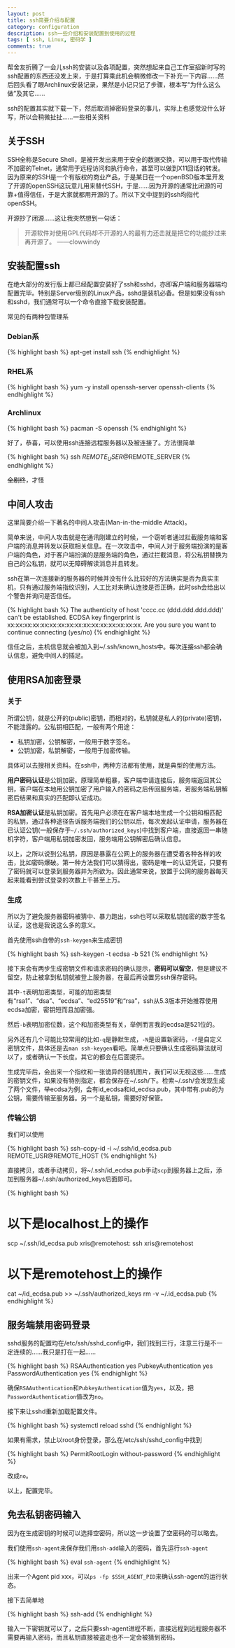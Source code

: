 ```yaml
---
layout: post
title: ssh简要介绍与配置
category: configuration
description: ssh一些介绍和安装配置到使用的过程
tags: [ ssh, Linux, 密码学 ]
comments: true
---
```


帮舍友折腾了一会儿ssh的安装以及各项配置，突然想起来自己工作室招新时写的ssh配置的东西还没发上来，于是打算乘此机会稍微修改一下补充一下内容……然后回头看了眼Archlinux安装记录，果然是小记只记了步骤，根本写“为什么这么做”及其它……

ssh的配置其实就下载一下，然后取消掉密码登录的事儿，实际上也感觉没什么好写，所以会稍微扯扯……一些相关资料

<!-- more -->

## 关于SSH

SSH全称是Secure Shell，是被开发出来用于安全的数据交换，可以用于取代传输不加密的Telnet，通常用于远程访问和执行命令，甚至可以做到X11回话的转发。因为原来的SSH是一个有版权的商业产品，于是某日在一个openBSD版本里开发了开源的openSSH这玩意儿用来替代SSH，于是……因为开源的通常比闭源的可靠+值得信任，于是大家就都用开源的了。所以下文中提到的ssh均指代openSSH。

开源抄了闭源……这让我突然想到一句话：

> 开源软件对使用GPL代码却不开源的人的最有力还击就是把它的功能抄过来再开源了。 ——clowwindy

## 安装配置ssh

在绝大部分的发行版上都已经配置安装好了ssh和sshd，亦即客户端和服务器端均配置完毕。特别是Server级别的Linux产品，sshd是装机必备。但是如果没有ssh和sshd，我们通常可以一个命令直接下载安装配置。

常见的有两种包管理系

### Debian系

{% highlight bash %}
apt-get install ssh
{% endhighlight %}

### RHEL系

{% highlight bash %}
yum -y install openssh-server openssh-clients
{% endhighlight %}


### Archlinux

{% highlight bash %}
pacman -S openssh
{% endhighlight %}

好了，恭喜，可以使用ssh连接远程服务器以及被连接了。方法很简单

{% highlight bash %}
ssh $REMOTE_USER@$REMOTE_SERVER
{% endhighlight %}

~~全剧终~~，才怪

## 中间人攻击

这里简要介绍一下著名的中间人攻击(Man-in-the-middle Attack)。

简单来说，中间人攻击就是在通讯刚建立的时候，一个窃听者通过拦截服务端和客户端的消息并转发以获取相关信息。在一次攻击中，中间人对于服务端扮演的是客户端的角色，对于客户端扮演的是服务端的角色，通过拦截消息，将公私钥替换为自己的公私钥，就可以无障碍解读消息并且转发。

ssh在第一次连接新的服务器的时候并没有什么比较好的方法确实是否为真实主机，只有通过服务端指纹识别，人工比对来确认连接是否正确，此时ssh会给出以个警告并询问是否信任。

{% highlight bash %}
The authenticity of host 'cccc.cc (ddd.ddd.ddd.ddd)' can't be established.
ECDSA key fingerprint is xx:xx:xx:xx:xx:xx:xx:xx:xx:xx:xx:xx:xx:xx:xx:xx.
Are you sure you want to continue connecting (yes/no)
{% endhighlight %}

信任之后，主机信息就会被加入到~/.ssh/known\_hosts中。每次连接ssh都会确认信息，避免中间人的插足。

## 使用RSA加密登录

### 关于

所谓公钥，就是公开的(public)密钥，而相对的，私钥就是私人的(private)密钥，不能泄露的。公私钥相匹配，一般有两个用途：

* 私钥加密，公钥解密，一般用于数字签名。
* 公钥加密，私钥解密，一般用于加密传输。

具体可以去搜相关资料。在ssh中，两种方法都有使用，就是典型的使用方法。

**用户密码认证**是公钥加密。原理简单粗暴，客户端申请连接后，服务端返回其公钥，客户端在本地用公钥加密了用户输入的密码之后传回服务端，若服务端私钥解密后结果和真实的匹配即认证成功。

**RSA加密认证**是私钥加密。首先用户必须在在客户端本地生成一个公钥和相匹配的私钥，通过各种途径告诉服务端我们的公钥以后，每次发起认证申请，服务器在已认证公钥(一般保存于`~/.ssh/authorized_keys`)中找到客户端，直接返回一串随机字符，客户端用私钥加密发回，服务端用公钥解密后确认信息。

以上，之所以说到公私钥，原因是暴露在公网上的服务器在遭受着各种各样的攻击，比如密码爆破。第一种方法我们可以猜得出，密码是唯一的认证凭证，只要有了密码就可以登录到服务器并为所欲为。因此通常来说，放置于公网的服务器每天起来能看到尝试登录的次数上千甚至上万。

### 生成

所以为了避免服务器密码被猜中、暴力跑出，ssh也可以采取私钥加密的数字签名认证，这也是我说这么多的意义。

首先使用ssh自带的`ssh-keygen`来生成密钥

{% highlight bash %}
ssh-keygen -t ecdsa -b 521
{% endhighlight %}

接下来会有两步生成密钥文件和请求密码的确认提示，**密码可以留空**，但是建议不留空，防止被拿到私钥就被登上服务器，在最后再设置另ssh保存密码。

其中`-t`表明加密类型，可能的加密类型有“rsa1”、“dsa”、“ecdsa”、“ed25519”和“rsa”，ssh从5.3版本开始推荐使用ecdsa加密，密钥短而且加密强。

然后`-b`表明加密位数，这个和加密类型有关，举例而言我的ecdsa是521位的。

另外还有几个可能比较常用的比如`-q`是静默生成，`-N`是设置新密码，`-f`是自定义密钥文件，具体还是去`man ssh-keygen`看吧。简单点只要确认生成密码算法就可以了，或者确认一下长度。其它的都会在后面提示。

生成完毕后，会出来一个指纹和一张诡异的随机图片，我们可以无视这些……生成的密钥文件，如果没有特别指定，都会保存在~/.ssh/下。检索~/.ssh/会发现生成了两个文件，举ecdsa为例，会有id\_ecdsa和id\_ecdsa.pub，其中带有.pub的为公钥，需要传输至服务器。另一个是私钥，需要好好保管。

### 传输公钥

我们可以使用

{% highlight bash %}
ssh-copy-id -i ~/.ssh/id_ecdsa.pub REMOTE_USR@REMOTE_HOST
{% endhighlight %}

直接拷贝，或者手动拷贝，将~/.ssh/id\_ecdsa.pub手动`scp`到服务器上之后，添加到服务器~/.ssh/authorized\_keys后面即可。

{% highlight bash %}
# 以下是localhost上的操作
scp ~/.ssh/id_ecdsa.pub xris@remotehost:
ssh xris@remotehost
# 以下是remotehost上的操作
cat ~/id_ecdsa.pub >> ~/.ssh/authorized_keys
rm -v ~/.id_ecdsa.pub
{% endhighlight %}

## 服务端禁用密码登录

sshd服务的配置均在/etc/ssh/sshd\_config中，我们找到三行，注意三行是不一定连续的……我只是打在一起……

{% highlight bash %}
RSAAuthentication       yes
PubkeyAuthentication    yes
PasswordAuthentication  yes
{% endhighlight %}

确保`RSAAuthentication`和`PubkeyAuthentication`值为`yes`，以及，把`PasswordAuthentication`值改为`no`。

接下来让sshd重新加载配置文件。

{% highlight bash %}
systemctl reload sshd
{% endhighlight %}

如果有需求，禁止以root身份登录，那么在/etc/ssh/sshd\_config中找到

{% highlight bash %}
PermitRootLogin without-password
{% endhighlight %}

改成`no`。

以上，配置完毕。

## 免去私钥密码输入

因为在生成密钥的时候可以选择空密码，所以这一步设置了空密码的可以略去。

我们使用`ssh-agent`来保存我们用`ssh-add`输入的密码，首先运行`ssh-agent`

{% highlight bash %}
eval `ssh-agent`
{% endhighlight %}

出来一个Agent pid xxx，可以`ps -fp $SSH_AGENT_PID`来确认ssh-agent的运行状态。

接下去简单地

{% highlight bash %}
ssh-add
{% endhighlight %}

输入一下密钥就可以了，之后只要ssh-agent进程不断，直接远程到远程服务器不需要再输入密码，而且私钥直接被盗走也不一定会被猜到密码。
